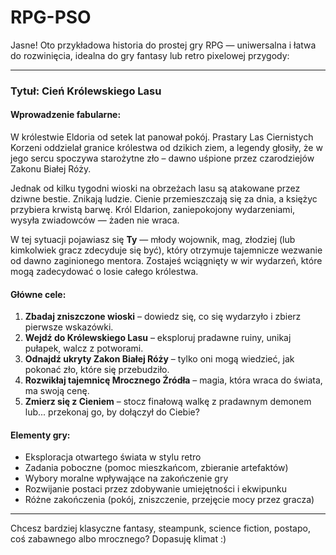 # RPG-PSO
Jasne! Oto przykładowa historia do prostej gry RPG — uniwersalna i łatwa do rozwinięcia, idealna do gry fantasy lub retro pixelowej przygody:

---

### **Tytuł: Cień Królewskiego Lasu**

#### **Wprowadzenie fabularne:**

W królestwie Eldoria od setek lat panował pokój. Prastary Las Ciernistych Korzeni oddzielał granice królestwa od dzikich ziem, a legendy głosiły, że w jego sercu spoczywa starożytne zło – dawno uśpione przez czarodziejów Zakonu Białej Róży.

Jednak od kilku tygodni wioski na obrzeżach lasu są atakowane przez dziwne bestie. Znikają ludzie. Cienie przemieszczają się za dnia, a księżyc przybiera krwistą barwę. Król Eldarion, zaniepokojony wydarzeniami, wysyła zwiadowców — żaden nie wraca.

W tej sytuacji pojawiasz się **Ty** — młody wojownik, mag, złodziej (lub kimkolwiek gracz zdecyduje się być), który otrzymuje tajemnicze wezwanie od dawno zaginionego mentora. Zostajeś wciągnięty w wir wydarzeń, które mogą zadecydować o losie całego królestwa.

#### **Główne cele:**

1. **Zbadaj zniszczone wioski** – dowiedz się, co się wydarzyło i zbierz pierwsze wskazówki.
2. **Wejdź do Królewskiego Lasu** – eksploruj pradawne ruiny, unikaj pułapek, walcz z potworami.
3. **Odnajdź ukryty Zakon Białej Róży** – tylko oni mogą wiedzieć, jak pokonać zło, które się przebudziło.
4. **Rozwikłaj tajemnicę Mrocznego Źródła** – magia, która wraca do świata, ma swoją cenę.
5. **Zmierz się z Cieniem** – stocz finałową walkę z pradawnym demonem lub... przekonaj go, by dołączył do Ciebie?

#### **Elementy gry:**
- Eksploracja otwartego świata w stylu retro
- Zadania poboczne (pomoc mieszkańcom, zbieranie artefaktów)
- Wybory moralne wpływające na zakończenie gry
- Rozwijanie postaci przez zdobywanie umiejętności i ekwipunku
- Różne zakończenia (pokój, zniszczenie, przejęcie mocy przez gracza)

---

Chcesz bardziej klasyczne fantasy, steampunk, science fiction, postapo, coś zabawnego albo mrocznego? Dopasuję klimat :)
